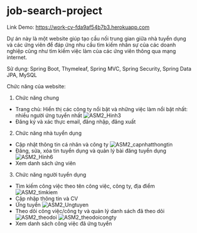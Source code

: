 # job-search-project

Link Demo: https://work-cv-fda9af54b7b3.herokuapp.com

Dự án này là một website giúp tạo cầu nối trung gian giữa nhà tuyển dụng và các ứng viên để đáp ứng nhu cầu tìm kiếm nhân sự của các doanh nghiệp cũng như tìm kiếm việc làm của các ứng viên thông qua mạng internet.

Sử dụng: Spring Boot, Thymeleaf, Spring MVC, Spring Security, Spring Data JPA, MySQL

Chức năng của website:

1. Chức năng chung
- Trang chủ: Hiển thị các công ty nổi bật và những việc làm nổi bật nhất: nhiều người ứng tuyển nhất
![ASM2_Hinh3](https://github.com/tuanhung96/job-search-project/assets/113849269/96f1b15e-006c-4422-a04f-a6042aab3531)
- Đăng ký và xác thực email, đăng nhập, đăng xuất

2. Chức năng nhà tuyển dụng
- Cập nhật thông tin cá nhân và công ty
![ASM2_capnhatthongtin](https://github.com/tuanhung96/job-search-project/assets/113849269/06c1878e-ce11-4afa-96fa-f36d8d7ab1cc)
- Đăng, sửa, xóa tin tuyển dụng và quản lý bài đăng tuyển dụng
![ASM2_Hinh6](https://github.com/tuanhung96/job-search-project/assets/113849269/ceb41aeb-d6e4-4f8e-af22-95389dd71ecf)
- Xem danh sách ứng viên

3. Chức năng người tuyển dụng
- Tìm kiếm công việc theo tên công việc, công ty, địa điểm
![ASM2_timkiem](https://github.com/tuanhung96/job-search-project/assets/113849269/19b260b7-8386-4ebc-be3f-90a4657501a3)
- Cập nhập thông tin và CV
- Ứng tuyển
![ASM2_Ungtuyen](https://github.com/tuanhung96/job-search-project/assets/113849269/62ecd597-c20a-4a41-a04d-4bead84239b0)
- Theo dõi công việc/công ty và quản lý danh sách đã theo dõi
![ASM2_theodoi](https://github.com/tuanhung96/job-search-project/assets/113849269/deb7e231-d197-4af7-afac-61f6e6df8f00)
![ASM2_theodoicongty](https://github.com/tuanhung96/job-search-project/assets/113849269/0f32ead2-852d-4d2c-a0ec-805a402701a9)
- Xem danh sách công việc đã ứng tuyển




